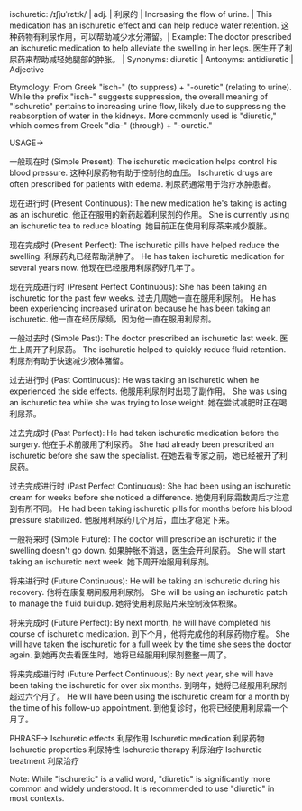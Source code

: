 ischuretic: /ɪʃjʊˈrɛtɪk/ | adj. | 利尿的 | Increasing the flow of urine. | This medication has an ischuretic effect and can help reduce water retention. 这种药物有利尿作用，可以帮助减少水分滞留。| Example: The doctor prescribed an ischuretic medication to help alleviate the swelling in her legs. 医生开了利尿药来帮助减轻她腿部的肿胀。 | Synonyms: diuretic | Antonyms: antidiuretic | Adjective


Etymology:
From Greek "isch-" (to suppress) + "-ouretic" (relating to urine).  While the prefix "isch-" suggests suppression, the overall meaning of "ischuretic" pertains to increasing urine flow, likely due to suppressing the reabsorption of water in the kidneys.  More commonly used is "diuretic," which comes from Greek "dia-" (through) + "-ouretic."

USAGE->

一般现在时 (Simple Present):
The ischuretic medication helps control his blood pressure.  这种利尿药物有助于控制他的血压。
Ischuretic drugs are often prescribed for patients with edema. 利尿药通常用于治疗水肿患者。


现在进行时 (Present Continuous):
The new medication he's taking is acting as an ischuretic. 他正在服用的新药起着利尿剂的作用。
She is currently using an ischuretic tea to reduce bloating. 她目前正在使用利尿茶来减少腹胀。


现在完成时 (Present Perfect):
The ischuretic pills have helped reduce the swelling. 利尿药丸已经帮助消肿了。
He has taken ischuretic medication for several years now. 他现在已经服用利尿药好几年了。


现在完成进行时 (Present Perfect Continuous):
She has been taking an ischuretic for the past few weeks. 过去几周她一直在服用利尿剂。
He has been experiencing increased urination because he has been taking an ischuretic. 他一直在经历尿频，因为他一直在服用利尿剂。


一般过去时 (Simple Past):
The doctor prescribed an ischuretic last week. 医生上周开了利尿药。
The ischuretic helped to quickly reduce fluid retention. 利尿剂有助于快速减少液体潴留。


过去进行时 (Past Continuous):
He was taking an ischuretic when he experienced the side effects. 他服用利尿剂时出现了副作用。
She was using an ischuretic tea while she was trying to lose weight.  她在尝试减肥时正在喝利尿茶。


过去完成时 (Past Perfect):
He had taken ischuretic medication before the surgery. 他在手术前服用了利尿药。
She had already been prescribed an ischuretic before she saw the specialist. 在她去看专家之前，她已经被开了利尿药。


过去完成进行时 (Past Perfect Continuous):
She had been using an ischuretic cream for weeks before she noticed a difference. 她使用利尿霜数周后才注意到有所不同。
He had been taking ischuretic pills for months before his blood pressure stabilized. 他服用利尿药几个月后，血压才稳定下来。


一般将来时 (Simple Future):
The doctor will prescribe an ischuretic if the swelling doesn't go down. 如果肿胀不消退，医生会开利尿药。
She will start taking an ischuretic next week. 她下周开始服用利尿剂。


将来进行时 (Future Continuous):
He will be taking an ischuretic during his recovery. 他将在康复期间服用利尿剂。
She will be using an ischuretic patch to manage the fluid buildup. 她将使用利尿贴片来控制液体积聚。


将来完成时 (Future Perfect):
By next month, he will have completed his course of ischuretic medication. 到下个月，他将完成他的利尿药物疗程。
She will have taken the ischuretic for a full week by the time she sees the doctor again. 到她再次去看医生时，她将已经服用利尿剂整整一周了。


将来完成进行时 (Future Perfect Continuous):
By next year, she will have been taking the ischuretic for over six months. 到明年，她将已经服用利尿剂超过六个月了。
He will have been using the ischuretic cream for a month by the time of his follow-up appointment. 到他复诊时，他将已经使用利尿霜一个月了。


PHRASE->
Ischuretic effects 利尿作用
Ischuretic medication 利尿药物
Ischuretic properties 利尿特性
Ischuretic therapy 利尿治疗
Ischuretic treatment 利尿治疗

Note: While "ischuretic" is a valid word, "diuretic" is significantly more common and widely understood.  It is recommended to use "diuretic" in most contexts.
